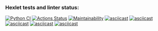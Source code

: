 ### Hexlet tests and linter status:
[![Python CI](https://github.com/viki2code/python-project-lvl1/actions/workflows/pyci.yml/badge.svg)](https://github.com/viki2code/python-project-lvl1/actions)
[![Actions Status](https://github.com/viki2code/python-project-lvl1/workflows/hexlet-check/badge.svg)](https://github.com/viki2code/python-project-lvl1/actions)
[![Maintainability](https://api.codeclimate.com/v1/badges/692b46a28171ee637c91/maintainability)](https://codeclimate.com/github/viki2code/python-project-lvl1/maintainability)
[![asciicast](https://asciinema.org/a/jD6fLW0Pr9Jvj5kzbPPJUdsdO.svg)](https://asciinema.org/a/jD6fLW0Pr9Jvj5kzbPPJUdsdO)
[![asciicast](https://asciinema.org/a/Pi8Kr0G4paD1lGvHjrhJxInnZ.svg)](https://asciinema.org/a/Pi8Kr0G4paD1lGvHjrhJxInnZ)
[![asciicast](https://asciinema.org/a/3Pa2eSJvEGzGdc7iVB6VSnizj.svg)](https://asciinema.org/a/3Pa2eSJvEGzGdc7iVB6VSnizj)
[![asciicast](https://asciinema.org/a/ELkzXOhM5Av2PaFygfXFyZgZP.svg)](https://asciinema.org/a/ELkzXOhM5Av2PaFygfXFyZgZP)
[![asciicast](https://asciinema.org/a/4bwEi5VP16ErGJU5VPn4SNAgS.svg)](https://asciinema.org/a/4bwEi5VP16ErGJU5VPn4SNAgS)